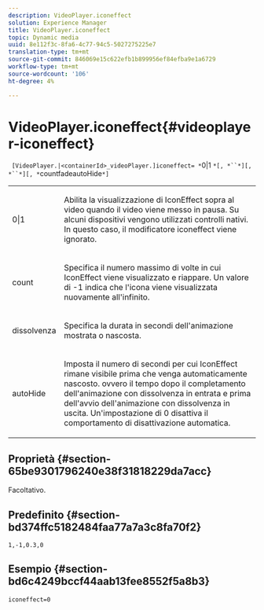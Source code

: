 ```yaml
---
description: VideoPlayer.iconeffect
solution: Experience Manager
title: VideoPlayer.iconeffect
topic: Dynamic media
uuid: 8e112f3c-8fa6-4c77-94c5-5027275225e7
translation-type: tm+mt
source-git-commit: 846069e15c622efb1b899956ef84efba9e1a6729
workflow-type: tm+mt
source-wordcount: '106'
ht-degree: 4%

---
```



# VideoPlayer.iconeffect{#videoplayer-iconeffect}

` [VideoPlayer.|<containerId>_videoPlayer.]iconeffect= *`0|1 `*[, *``*][, *``*][, *`countfadeautoHide`*]`

<table id="table_38995A95977645AD8716203987DD9909"> 
 <tbody> 
  <tr> 
   <td colname="col1"> <p> <span class="codeph"> <span class="varname"> 0|1</span> </span> </p> </td> 
   <td colname="col2"> <p> Abilita la visualizzazione di IconEffect sopra al video quando il video viene messo in pausa. Su alcuni dispositivi vengono utilizzati controlli nativi. In questo caso, il modificatore <span class="codeph"> iconeffect</span> viene ignorato. </p> </td> 
  </tr> 
  <tr> 
   <td colname="col1"> <p> <span class="codeph"> <span class="varname"> count</span> </span> </p> </td> 
   <td colname="col2"> <p> Specifica il numero massimo di volte in cui IconEffect viene visualizzato e riappare. Un valore di <span class="codeph"> -1</span> indica che l'icona viene visualizzata nuovamente all'infinito. </p> </td> 
  </tr> 
  <tr> 
   <td colname="col1"> <p> <span class="codeph"> <span class="varname"> dissolvenza</span> </span> </p> </td> 
   <td colname="col2"> <p> Specifica la durata in secondi dell'animazione mostrata o nascosta. </p> </td> 
  </tr> 
  <tr> 
   <td colname="col1"> <p> <span class="codeph"> <span class="varname"> autoHide</span> </span> </p> </td> 
   <td colname="col2"> <p> Imposta il numero di secondi per cui IconEffect rimane visibile prima che venga automaticamente nascosto. ovvero il tempo dopo il completamento dell'animazione con dissolvenza in entrata e prima dell'avvio dell'animazione con dissolvenza in uscita. Un'impostazione di <span class="codeph"> 0</span> disattiva il comportamento di disattivazione automatica. </p> </td> 
  </tr> 
 </tbody> 
</table>

## Proprietà {#section-65be9301796240e38f31818229da7acc}

Facoltativo.

## Predefinito {#section-bd374ffc5182484faa77a7a3c8fa70f2}

`1,-1,0.3,0`

## Esempio {#section-bd6c4249bccf44aab13fee8552f5a8b3}

`iconeffect=0`
